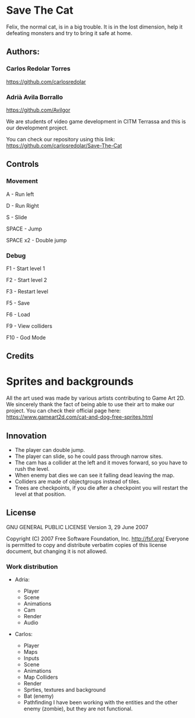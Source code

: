 # Save The Cat

Felix, the normal cat, is in a big trouble. It is in the lost dimension, help it defeating monsters and try to bring it safe at home.


## Authors:

### Carlos Redolar Torres
https://github.com/carlosredolar

### Adrià Avila Borrallo
https://github.com/Avilgor


We are students of video game development in CITM Terrassa and this is our development project.  

You can check our repository using this link: https://github.com/carlosredolar/Save-The-Cat

## Controls 

### Movement 

A - Run left

D - Run Right

S - Slide

SPACE - Jump

SPACE x2 - Double jump

### Debug
F1 - Start level 1

F2 - Start level 2

F3 - Restart level

F5 - Save

F6 - Load

F9 - View colliders

F10 - God Mode

## Credits

# Sprites and backgrounds
All the art used was made by various artists contributing to Game Art 2D. We sincerely thank the fact of being able to use their art to make our project.
You can check their official page here: https://www.gameart2d.com/cat-and-dog-free-sprites.html


## Innovation

- The player can double jump.
- The player can slide, so he could pass through narrow sites.
- The cam has a collider at the left and it moves forward, so you have to rush the level.
- When enemy bat dies we can see it falling dead leaving the map.
- Colliders are made of objectgroups instead of tiles.
- Trees are checkpoints, if you die after a checkpoint you will restart the level at that position.

## License 

GNU GENERAL PUBLIC LICENSE
                       Version 3, 29 June 2007

 Copyright (C) 2007 Free Software Foundation, Inc. <http://fsf.org/>
 Everyone is permitted to copy and distribute verbatim copies
 of this license document, but changing it is not allowed.


### Work distribution

- Adria:
   - Player
   - Scene
   - Animations
   - Cam
   - Render
   - Audio
   
- Carlos:
   - Player
   - Maps
   - Inputs
   - Scene
   - Animations
   - Map Colliders
   - Render
   - Sprties, textures and background
   - Bat (enemy)
   - Pathfinding
I have been working with the entities and the other enemy (zombie), but they are not functional.


